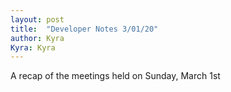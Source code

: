 ```yaml
---
layout: post
title:  "Developer Notes 3/01/20"
author: Kyra
Kyra: Kyra
---
```

 
A recap of the meetings held on Sunday, March 1st
